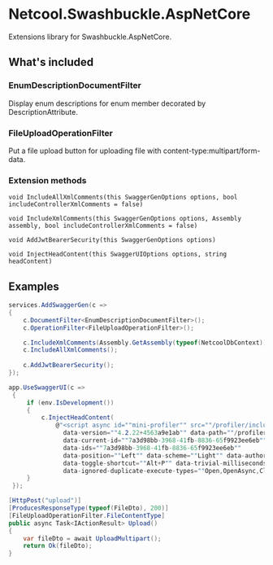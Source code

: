 # Netcool.Swashbuckle.AspNetCore

Extensions library for Swashbuckle.AspNetCore.

## What's included

### EnumDescriptionDocumentFilter
Display enum descriptions for enum member decorated by DescriptionAttribute.

### FileUploadOperationFilter
Put a file upload button for uploading file with content-type:multipart/form-data.

### Extension methods
```
void IncludeAllXmlComments(this SwaggerGenOptions options, bool includeControllerXmlComments = false)

void IncludeXmlComments(this SwaggerGenOptions options, Assembly assembly, bool includeControllerXmlComments = false)

void AddJwtBearerSecurity(this SwaggerGenOptions options)

void InjectHeadContent(this SwaggerUIOptions options, string headContent)
```

## Examples
```c#
services.AddSwaggerGen(c =>
{
    c.DocumentFilter<EnumDescriptionDocumentFilter>();
    c.OperationFilter<FileUploadOperationFilter>();

    c.IncludeXmlComments(Assembly.GetAssembly(typeof(NetcoolDbContext)));
    c.IncludeAllXmlComments();
    
    c.AddJwtBearerSecurity();
});
```

```c#
app.UseSwaggerUI(c =>
 {
     if (env.IsDevelopment())
     {
         c.InjectHeadContent(
             @"<script async id=""mini-profiler"" src=""/profiler/includes.min.js?v=4.2.22+4563a9e1ab""
               data-version=""4.2.22+4563a9e1ab"" data-path=""/profiler/"" 
               data-current-id=""7a3d98bb-3968-41fb-8836-65f9923ee6eb""
               data-ids=""7a3d98bb-3968-41fb-8836-65f9923ee6eb""
               data-position=""Left"" data-scheme=""Light"" data-authorized=""true"" data-max-traces=""15""
               data-toggle-shortcut=""Alt+P"" data-trivial-milliseconds=""2.0"" 
               data-ignored-duplicate-execute-types=""Open,OpenAsync,Close,CloseAsync""></script>");
     }
 });
```

```c#
[HttpPost("upload")]
[ProducesResponseType(typeof(FileDto), 200)]
[FileUploadOperationFilter.FileContentType]
public async Task<IActionResult> Upload()
{
    var fileDto = await UploadMultipart();
    return Ok(fileDto);
}
```

